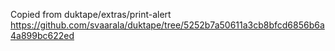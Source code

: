 Copied from duktape/extras/print-alert
https://github.com/svaarala/duktape/tree/5252b7a50611a3cb8bfcd6856b6a4a899bc622ed
